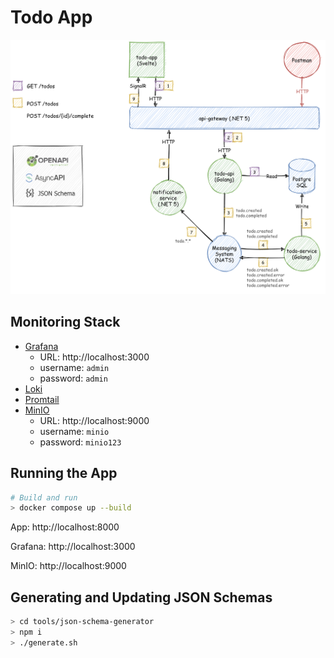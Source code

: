 # Todo App

![Todo App Architecture](doc/architecture.png)

## Monitoring Stack

- [Grafana](https://grafana.com/oss/grafana/)
  - URL: http://localhost:3000
  - username: `admin`
  - password: `admin`
- [Loki](https://grafana.com/oss/loki/)
- [Promtail](https://grafana.com/docs/loki/latest/clients/promtail/)
- [MinIO](https://min.io/)
  - URL: http://localhost:9000
  - username: `minio`
  - password: `minio123`

## Running the App

```bash
# Build and run
> docker compose up --build
```

App: http://localhost:8000

Grafana: http://localhost:3000

MinIO: http://localhost:9000

## Generating and Updating JSON Schemas

```bash
> cd tools/json-schema-generator
> npm i
> ./generate.sh
```
